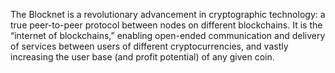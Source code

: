 The Blocknet is a revolutionary advancement in cryptographic technology: a true peer-to-peer protocol between nodes on different blockchains. It is the “internet of blockchains,” enabling open-ended communication and delivery of services between users of different cryptocurrencies, and vastly increasing the user base (and profit potential) of any given coin.
